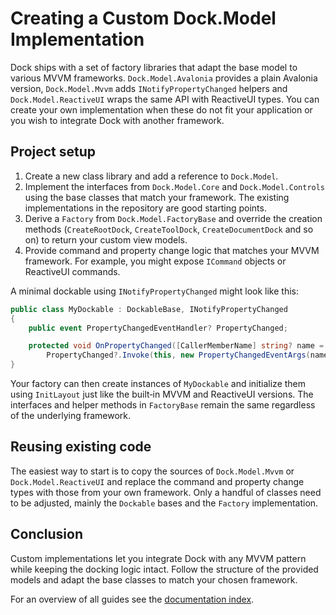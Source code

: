 # Creating a Custom Dock.Model Implementation

Dock ships with a set of factory libraries that adapt the base model to various
MVVM frameworks. `Dock.Model.Avalonia` provides a plain Avalonia version,
`Dock.Model.Mvvm` adds `INotifyPropertyChanged` helpers and
`Dock.Model.ReactiveUI` wraps the same API with ReactiveUI types.  You can create
your own implementation when these do not fit your application or you wish to
integrate Dock with another framework.

## Project setup

1. Create a new class library and add a reference to `Dock.Model`.
2. Implement the interfaces from `Dock.Model.Core` and `Dock.Model.Controls`
   using the base classes that match your framework.  The existing
   implementations in the repository are good starting points.
3. Derive a `Factory` from `Dock.Model.FactoryBase` and override the creation
   methods (`CreateRootDock`, `CreateToolDock`, `CreateDocumentDock` and so on)
   to return your custom view models.
4. Provide command and property change logic that matches your MVVM framework.
   For example, you might expose `ICommand` objects or ReactiveUI commands.

A minimal dockable using `INotifyPropertyChanged` might look like this:

```csharp
public class MyDockable : DockableBase, INotifyPropertyChanged
{
    public event PropertyChangedEventHandler? PropertyChanged;

    protected void OnPropertyChanged([CallerMemberName] string? name = null) =>
        PropertyChanged?.Invoke(this, new PropertyChangedEventArgs(name));
}
```

Your factory can then create instances of `MyDockable` and initialize them using
`InitLayout` just like the built‑in MVVM and ReactiveUI versions.  The
interfaces and helper methods in `FactoryBase` remain the same regardless of the
underlying framework.

## Reusing existing code

The easiest way to start is to copy the sources of `Dock.Model.Mvvm` or
`Dock.Model.ReactiveUI` and replace the command and property change types with
those from your own framework.  Only a handful of classes need to be adjusted,
mainly the `Dockable` bases and the `Factory` implementation.

## Conclusion

Custom implementations let you integrate Dock with any MVVM pattern while
keeping the docking logic intact.  Follow the structure of the provided models
and adapt the base classes to match your chosen framework.

For an overview of all guides see the [documentation index](README.md).
